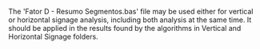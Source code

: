 The 'Fator D - Resumo Segmentos.bas' file may be used either for vertical or horizontal signage analysis, including both analysis at the same time. It should be applied in the results found by the algorithms in Vertical and Horizontal Signage folders.
